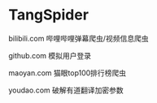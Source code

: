 # TangSpider
bilibili.com 哔哩哔哩弹幕爬虫/视频信息爬虫

github.com 模拟用户登录

maoyan.com 猫眼top100排行榜爬虫

youdao.com 破解有道翻译加密参数
